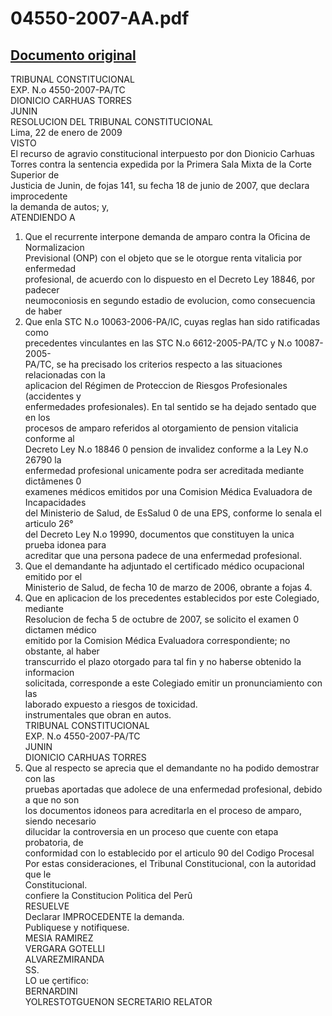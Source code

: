 
04550-2007-AA.pdf
=================
  
[Documento original](https://tc.gob.pe/jurisprudencia/2009/04550-2007-AA.pdf)  
---  
TRIBUNAL CONSTITUCIONAL  
EXP. N.o 4550-2007-PA/TC  
DIONICIO CARHUAS TORRES  
JUNIN  
RESOLUCION DEL TRIBUNAL CONSTITUCIONAL  
Lima, 22 de enero de 2009  
VISTO  
El recurso de agravio constitucional interpuesto por don Dionicio Carhuas  
Torres contra la sentencia expedida por la Primera Sala Mixta de la Corte Superior de  
Justicia de Junin, de fojas 141, su fecha 18 de junio de 2007, que declara improcedente  
la demanda de autos; y,  
ATENDIENDO A  
1. Que el recurrente interpone demanda de amparo contra la Oficina de Normalizacion  
Previsional (ONP) con el objeto que se le otorgue renta vitalicia por enfermedad  
profesional, de acuerdo con lo dispuesto en el Decreto Ley 18846, por padecer  
neumoconiosis en segundo estadio de evolucion, como consecuencia de haber  
2. Que enla STC N.o 10063-2006-PA/IC, cuyas reglas han sido ratificadas como  
precedentes vinculantes en las STC N.o 6612-2005-PA/TC y N.o 10087-2005-  
PA/TC, se ha precisado los criterios respecto a las situaciones relacionadas con la  
aplicacion del Régimen de Proteccion de Riesgos Profesionales (accidentes y  
enfermedades profesionales). En tal sentido se ha dejado sentado que en los  
procesos de amparo referidos al otorgamiento de pension vitalicia conforme al  
Decreto Ley N.o 18846 0 pension de invalidez conforme a la Ley N.o 26790 la  
enfermedad profesional unicamente podra ser acreditada mediante dictâmenes 0  
examenes médicos emitidos por una Comision Médica Evaluadora de Incapacidades  
del Ministerio de Salud, de EsSalud 0 de una EPS, conforme lo senala el articulo 26°  
del Decreto Ley N.o 19990, documentos que constituyen la unica prueba idonea para  
acreditar que una persona padece de una enfermedad profesional.  
3. Que el demandante ha adjuntado el certificado médico ocupacional emitido por el  
Ministerio de Salud, de fecha 10 de marzo de 2006, obrante a fojas 4.  
4. Que en aplicacion de los precedentes establecidos por este Colegiado, mediante  
Resolucion de fecha 5 de octubre de 2007, se solicito el examen 0 dictamen médico  
emitido por la Comision Médica Evaluadora correspondiente; no obstante, al haber  
transcurrido el plazo otorgado para tal fin y no haberse obtenido la informacion  
solicitada, corresponde a este Colegiado emitir un pronunciamiento con las  
laborado expuesto a riesgos de toxicidad.  
instrumentales que obran en autos.  
TRIBUNAL CONSTITUCIONAL  
EXP. N.o 4550-2007-PA/TC  
JUNIN  
DIONICIO CARHUAS TORRES  
5. Que al respecto se aprecia que el demandante no ha podido demostrar con las  
pruebas aportadas que adolece de una enfermedad profesional, debido a que no son  
los documentos idoneos para acreditarla en el proceso de amparo, siendo necesario  
dilucidar la controversia en un proceso que cuente con etapa probatoria, de  
conformidad con lo establecido por el articulo 90 del Codigo Procesal  
Por estas consideraciones, el Tribunal Constitucional, con la autoridad que le  
Constitucional.  
confiere la Constitucion Politica del Perû  
RESUELVE  
Declarar IMPROCEDENTE la demanda.  
Publiquese y notifiquese.  
MESIA RAMIREZ  
VERGARA GOTELLI  
ALVAREZMIRANDA  
SS.  
LO ue çertifico:  
BERNARDINI  
YOLRESTOTGUENON SECRETARIO RELATOR